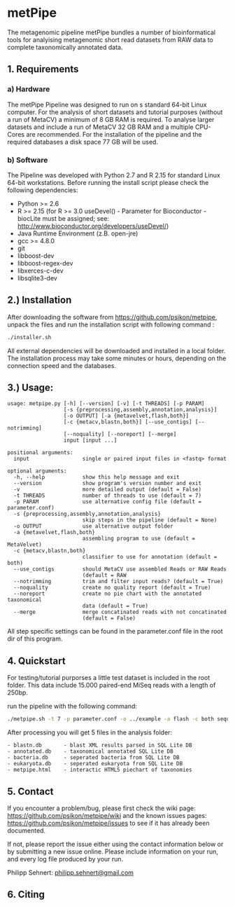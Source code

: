 # metPipe

The metagenomic pipeline metPipe bundles a number of bioinformatical tools for analyising metagenomic short read datasets 
from RAW data to complete taxonomically annotated data. 

## 1. Requirements

### a) Hardware

The metPipe Pipeline was designed to run on s standard 64-bit Linux computer. For the analysis of short datasets and tutorial purposes (without a run of MetaCV) a minimum of 8 GB RAM is required. To analyse larger datasets and include a run of MetaCV 32 GB RAM and a multiple CPU-Cores are recommended. For the installation of the pipeline and the required databases a disk space 77 GB will be used. 

### b) Software

The Pipeline was developed with Python 2.7 and R 2.15 for standard Linux 64-bit workstations.  Before running the install script please check the following dependencies:

* Python >= 2.6
* R >= 2.15  (for R >= 3.0 useDevel() - Parameter for Bioconductor - biocLite must be assigned; see: http://www.bioconductor.org/developers/useDevel/)
* Java Runtime Environment (z.B. open-jre)
* gcc >= 4.8.0
* git
* libboost-dev
* libboost-regex-dev
* libxerces-c-dev 
* libsqlite3-dev

## 2.) Installation

After downloading the software from https://github.com/psikon/metpipe, unpack the files and run the installation script with following command :

```bash
./installer.sh
```

All external dependencies will be downloaded and installed in a local folder. The installation process may take some minutes or hours, depending on the connection speed and the databases.

## 3.) Usage:

```
usage: metpipe.py [-h] [--version] [-v] [-t THREADS] [-p PARAM]
                  [-s {preprocessing,assembly,annotation,analysis}]
                  [-o OUTPUT] [-a {metavelvet,flash,both}]
                  [-c {metacv,blastn,both}] [--use_contigs] [--notrimming]
                  [--noquality] [--noreport] [--merge]
                  input [input ...]

positional arguments:
  input                 single or paired input files in <fastq> format

optional arguments:
  -h, --help            show this help message and exit
  --version             show program's version number and exit
  -v                    more detailed output (default = False)
  -t THREADS            number of threads to use (default = 7)
  -p PARAM              use alternative config file (default = parameter.conf)
  -s {preprocessing,assembly,annotation,analysis}
                        skip steps in the pipeline (default = None)
  -o OUTPUT             use alternative output folder
  -a {metavelvet,flash,both}
                        assembling program to use (default = MetaVelvet)
  -c {metacv,blastn,both}
                        classifier to use for annotation (default = both)
  --use_contigs         should MetaCV use assembled Reads or RAW Reads
                        (default = RAW
  --notrimming          trim and filter input reads? (default = True)
  --noquality           create no quality report (default = True)
  --noreport            create no pie chart with the annotated taxonomical
                        data (default = True)
  --merge               merge concatinated reads with not concatinated
                        (default = False)
```

All step specific settings can be found in the parameter.conf file in the root dir of this program.

## 4. Quickstart

For testing/tutorial purporses a little test dataset is included in the root folder. This data include 15.000 paired-end MiSeq reads with a length of 250bp.

run the pipeline with the following command:

```bash
./metpipe.sh -t 7 -p parameter.conf -o ../example -a flash -c both sequences/forward.fastq sequences/reverse/fastq
```

After processing you will get 5 files in the analysis folder:

	- blastn.db       - blast XML results parsed in SQL Lite DB
	- annotated.db    - taxonomical annotated SQL Lite DB
	- bacteria.db     - seperated bacteria from SQL Lite DB
	- eukaryota.db    - seperated eukaryota from SQL Lite DB
	- metpipe.html    - interactic HTML5 piechart of taxonomies

## 5. Contact

If you encounter a problem/bug, please first check the wiki page:
https://github.com/psikon/metpipe/wiki
and the known issues pages:
https://github.com/psikon/metpipe/issues
to see if it has already been documented.

If not, please report the issue either using the contact information below or 
by submitting a new issue online. Please include information on your run,
and every log file produced by your run.

Philipp Sehnert: philipp.sehnert@gmail.com

## 6. Citing



		
	 
